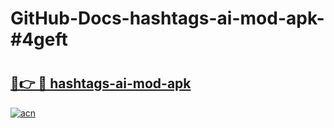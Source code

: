 # GitHub-Docs-hashtags-ai-mod-apk-#4geft

# <h2><a href="https://andorid.site?title=hashtags-ai-mod-apk&ref=07A">🔗👉 🔴 hashtags-ai-mod-apk</a></h2>

[![acn](https://github.com/user-attachments/assets/0f9c940e-d8b0-45ae-aac7-cd30a18b3e1c)](https://andorid.site?title=hashtags-ai-mod-apk&ref=07A)

